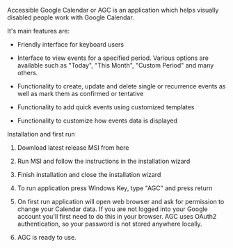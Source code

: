 Accessible Google Calendar or AGC is an application which helps visually disabled people work with Google Calendar.

It's main features are:

* Friendly interface for keyboard users

* Interface to view events for a specified period. 
  Various options are available such as "Today", "This Month", "Custom Period" and many others.
  
* Functionality to create, update and delete single or recurrence events as well as mark them as confirmed or tentative

* Functionality to add quick events using customized templates

* Functionality to customize how events data is displayed


Installation and first run

1) Download latest release MSI from here

2) Run MSI and follow the instructions in the installation wizard

3) Finish installation and close the installation wizard

4) To run application press Windows Key, type "AGC" and press return

5) On first run application will open web browser and ask for permission to change your Calendar data. 
   If you are not logged into your Google account you'll first need to do this in your browser. 
   AGC uses OAuth2 authentication, so your password is not stored anywhere locally.
   
6) AGC is ready to use.
